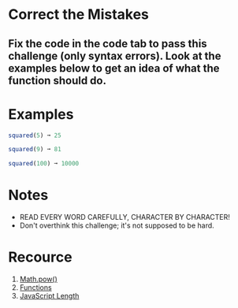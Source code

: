 # Correct the Mistakes

## Fix the code in the code tab to pass this challenge (only syntax errors). Look at the examples below to get an idea of what the function should do.



# Examples

```js
squared(5) ➞ 25

squared(9) ➞ 81

squared(100) ➞ 10000
```


# Notes

- READ EVERY WORD CAREFULLY, CHARACTER BY CHARACTER!
- Don't overthink this challenge; it's not supposed to be hard.

# Recource

1. [Math.pow()](https://developer.mozilla.org/en-US/docs/Web/JavaScript/Reference/Global_Objects/Math/pow)
2. [Functions](https://developer.mozilla.org/en-US/docs/Web/JavaScript/Guide/Functions)
3. [JavaScript Length](https://www.tutorialspoint.com/javascript/string_length.htm)